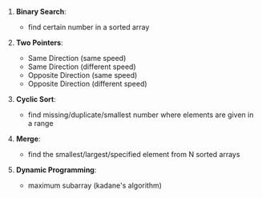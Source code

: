 1. **Binary Search**: 
    - find certain number in a sorted array

2. **Two Pointers**: 
    - Same Direction (same speed)
    - Same Direction (different speed)
    - Opposite Direction (same speed)
    - Opposite Direction (different speed)

3. **Cyclic Sort**: 
    - find missing/duplicate/smallest number where elements are given in a range

4. **Merge**: 
    - find the smallest/largest/specified element from N sorted arrays
    
5. **Dynamic Programming**: 
    - maximum subarray (kadane's algorithm)
